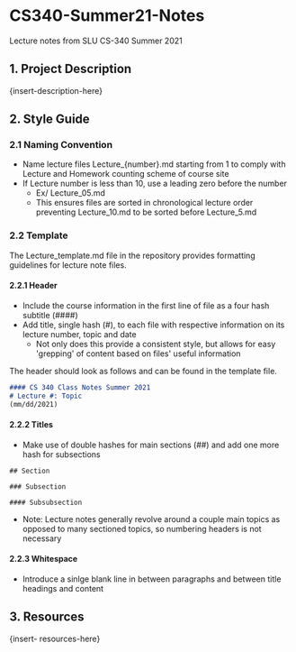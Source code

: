 # CS340-Summer21-Notes
Lecture notes from SLU CS-340 Summer 2021

## 1. Project Description

{insert-description-here}

## 2. Style Guide

### 2.1 Naming Convention

- Name lecture files Lecture_{number}.md starting from 1 to comply with Lecture and Homework counting scheme of course site
- If Lecture number is less than 10, use a leading zero before the number
    + Ex/ Lecture_05.md
    + This ensures files are sorted in chronological lecture order preventing Lecture_10.md to be sorted before Lecture_5.md

### 2.2 Template

The Lecture_template.md file in the repository provides formatting guidelines for lecture note files. 

#### 2.2.1 Header

- Include the course information in the first line of file as a four hash subtitle (####)
- Add title, single hash (#), to each file with respective information on its lecture number, topic and date
    + Not only does this provide a consistent style, but allows for easy 'grepping' of content based on files' useful information

The header should look as follows and can be found in the template file. 

```markdown
#### CS 340 Class Notes Summer 2021
# Lecture #: Topic   
(mm/dd/2021)
```

#### 2.2.2 Titles

- Make use of double hashes for main sections (##) and add one more hash for subsections

```
## Section

### Subsection

#### Subsubsection
```

- Note: Lecture notes generally revolve around a couple main topics as opposed to many sectioned topics, so numbering headers is not necessary

#### 2.2.3 Whitespace 

- Introduce a sinlge blank line in between paragraphs and between title headings and content

## 3. Resources

{insert- resources-here}

